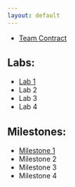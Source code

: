 ```yaml
---
layout: default
---
```


- [Team Contract](https://soapbar.github.io/team8s/teamcontract)

## Labs:
- [Lab 1](https://soapbar.github.io/team8s/lab1)
- Lab 2
- Lab 3
- Lab 4

## Milestones:
- [Milestone 1](http://soapbar.github.io/team8s/milestone1)
- Milestone 2
- Milestone 3
- Milestone 4